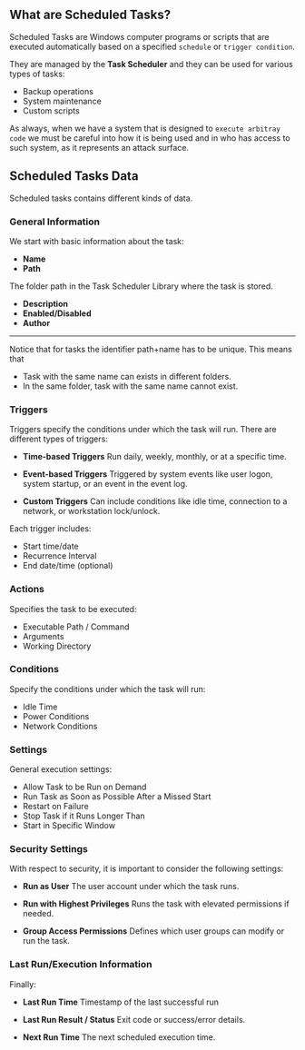 ## What are Scheduled Tasks?

Scheduled Tasks are Windows computer programs or scripts that are executed automatically based on a specified `schedule` or `trigger condition`.

They are managed by the **Task Scheduler** and they can be used for various types of tasks:

- Backup operations
- System maintenance
- Custom scripts

As always, when we have a system that is designed to `execute arbitray code` we must be careful into how it is being used and in who has access to such system, as it represents an attack surface.

## Scheduled Tasks Data

Scheduled tasks contains different kinds of data.
### General Information

We start with basic information about the task:
- **Name**
- **Path**

The folder path in the Task Scheduler Library where the task is stored.
- **Description**
- **Enabled/Disabled**
- **Author**

---

Notice that for tasks the identifier path+name has to be unique. This means that

- Task with the same name can exists in different folders.
- In the same folder, task with the same name cannot exist.

### Triggers

Triggers specify the conditions under which the task will run. There are different types of triggers:

- **Time-based Triggers**
Run daily, weekly, monthly, or at a specific time.

- **Event-based Triggers**
Triggered by system events like user logon, system startup, or an event in the event log.

- **Custom Triggers**
Can include conditions like idle time, connection to a network, or workstation lock/unlock.

Each trigger includes:
- Start time/date
- Recurrence Interval
- End date/time (optional)

### Actions

Specifies the task to be executed:
- Executable Path / Command
- Arguments
- Working Directory

### Conditions

Specify the conditions under which the task will run:
- Idle Time
- Power Conditions
- Network Conditions

### Settings

General execution settings:
- Allow Task to be Run on Demand
- Run Task as Soon as Possible After a Missed Start
- Restart on Failure
- Stop Task if it Runs Longer Than
- Start in Specific Window

### Security Settings

With respect to security, it is important to consider the following settings:

- **Run as User**
The user account under which the task runs.

- **Run with Highest Privileges**
Runs the task with elevated permissions if needed.

- **Group Access Permissions**
Defines which user groups can modify or run the task.

### Last Run/Execution Information

Finally:

- **Last Run Time**
Timestamp of the last successful run

- **Last Run Result / Status**
Exit code or success/error details.

- **Next Run Time**
The next scheduled execution time.

